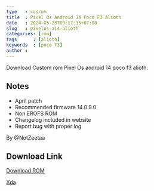```yaml
---
type   : cusrom
title  : Pixel Os Android 14 Poco F3 Alioth
date   : 2024-05-23T09:17:35+07:00
slug   : pixelos-a14-alioth
categories: [rom]
tags      : [alioth]
keywords  : [poco F3]
author : 
---
```


Download Custom rom Pixel Os android 14 poco f3 alioth.

## Notes
- April patch 
- Recommended firmware 14.0.9.0
- Non EROFS ROM
- Changelog included in website 
- Report bug with proper log

By @NotZeetaa

## Download Link
[Download ROM](https://paranoidandroid.co/alioth/)

[Xda](https://pixelos.net/download/alioth)